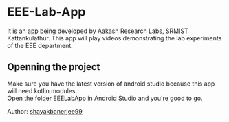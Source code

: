 # EEE-Lab-App
It is an app being developed by Aakash Research Labs, SRMIST Kattankulathur. This app will play videos demonstrating the lab experiments of the EEE department.  

## Openning the project
Make sure you have the latest version of android studio because this app will need kotlin modules.  
Open the folder EEELabApp in Android Studio and you're good to go.  
  
Author: [shayakbanerjee99](https://github.com/shayakbanerjee99)

